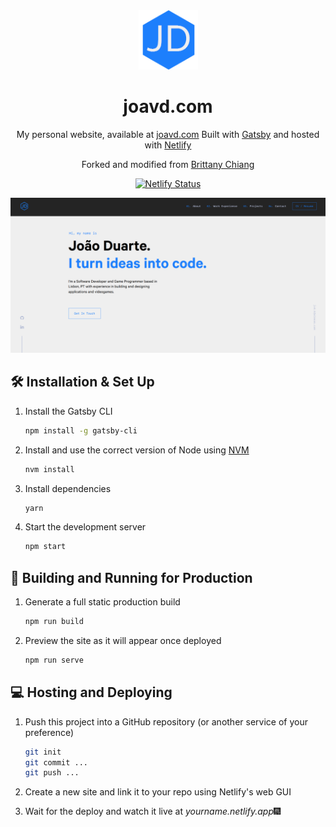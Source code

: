 <div align="center">
  <img alt="Logo" src="https://raw.githubusercontent.com/JoaoAVDuarte/siteTest/master/src/images/logo.png?token=ADZYCHM3CVR7JNT5OCK4N33AKEJ5W" width="95" />
</div>
<h1 align="center">
  joavd.com
</h1>
<p align="center">
  My personal website, available at <a href="https://joavd.com" target="_blank">joavd.com</a> Built with <a href="https://www.gatsbyjs.org/" target="_blank">Gatsby</a> and hosted with <a href="https://www.netlify.com/" target="_blank">Netlify</a>
</p>

<p align="center">
  Forked and modified from <a href="https://github.com/bchiang7/v4" target="_blank">Brittany Chiang</a>
</p>
<p align="center">
  <a href="https://app.netlify.com/sites/joaoduarte/deploys" target="_blank">
    <img src="https://api.netlify.com/api/v1/badges/87d825ba-663d-40d1-8454-823f03759ec4/deploy-status" alt="Netlify Status" />
  </a>
</p>

![demo](https://raw.githubusercontent.com/JoaoAVDuarte/siteTest/master/src/images/og.png?token=ADZYCHLGSRFEE6TEBQWUYGDAKEKPW)

## 🛠 Installation & Set Up

1. Install the Gatsby CLI

   ```sh
   npm install -g gatsby-cli
   ```

2. Install and use the correct version of Node using [NVM](https://github.com/nvm-sh/nvm)

   ```sh
   nvm install
   ```

3. Install dependencies

   ```sh
   yarn
   ```

4. Start the development server

   ```sh
   npm start
   ```

## 🚀 Building and Running for Production

1. Generate a full static production build

   ```sh
   npm run build
   ```

2. Preview the site as it will appear once deployed

   ```sh
   npm run serve
   ```

## 💻 Hosting and Deploying

1. Push this project into a GitHub repository (or another service of your preference)

   ```sh
   git init
   git commit ...
   git push ...
   ```

2. Create a new site and link it to your repo using Netlify's web GUI

3. Wait for the deploy and watch it live at *yourname.netlify.app*🎆
